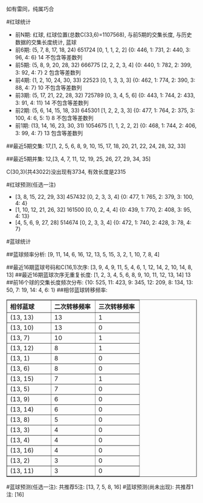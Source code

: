 <!-- 
.. title: 双色球2014133期(2014-11-16)数据分析报告
.. slug: slott-2014133-2014-11-16-report
.. date: 2014-11-17 08:00:00 UTC+08:00
.. tags: Lottery
.. link: 
.. description: 
.. type: text
-->

如有雷同，纯属巧合

<!-- TEASER_END-->

#红球统计

- 前N期: 红球, 红球位置(总数C(33,6)=1107568), 与前5期的交集长度, 与历史数据的交集长度统计, 蓝球
- 前6期: (5, 7, 8, 17, 18, 24) 651724 [0, 1, 1, 2, 2] {0: 446, 1: 731, 2: 440, 3: 96, 4: 6} 14 不包含等差数列
- 前5期: (5, 8, 9, 20, 28, 32) 666775 [2, 2, 2, 3, 4] {0: 440, 1: 782, 2: 399, 3: 92, 4: 7} 2 包含等差数列
- 前4期: (1, 2, 10, 24, 30, 33) 22523 [0, 1, 3, 3, 3] {0: 462, 1: 774, 2: 390, 3: 88, 4: 7} 10 不包含等差数列
- 前3期: (5, 17, 21, 22, 28, 32) 725789 [0, 3, 4, 5, 6] {0: 443, 1: 744, 2: 433, 3: 91, 4: 11} 14 不包含等差数列
- 前2期: (5, 6, 14, 15, 18, 33) 645301 [1, 2, 2, 3, 3] {0: 477, 1: 764, 2: 375, 3: 100, 4: 6, 5: 1} 8 不包含等差数列
- 前1期: (13, 14, 16, 23, 30, 31) 1054675 [1, 1, 2, 2, 2] {0: 468, 1: 744, 2: 406, 3: 99, 4: 7} 13 包含等差数列

##最近5期交集:
17,[1, 2, 5, 6, 8, 9, 10, 15, 17, 18, 20, 21, 22, 24, 28, 32, 33]

##最近5期并集:
12,[3, 4, 7, 11, 12, 19, 25, 26, 27, 29, 34, 35]

C(30,3)(共43022)没出现有3734, 
有效长度是2315

#红球预测(任选一注)

- [3, 8, 15, 22, 29, 33] 457432 [0, 2, 3, 3, 4] {0: 477, 1: 765, 2: 379, 3: 100, 4: 4}
- [1, 10, 12, 21, 26, 32] 161500 [0, 0, 2, 4, 4] {0: 439, 1: 770, 2: 408, 3: 95, 4: 13}
- [4, 5, 6, 9, 27, 28] 514674 [0, 2, 3, 3, 4] {0: 472, 1: 740, 2: 428, 3: 78, 4: 7}

#蓝球统计

##蓝球频率分析:
[9, 11, 14, 6, 16, 12, 13, 5, 15, 3, 2, 1, 10, 7, 8, 4]

##最近16期蓝球号码和C(16,1)次序:
[3, 9, 4, 9, 11, 5, 4, 6, 1, 12, 14, 2, 10, 14, 8, 13]
##最近16期蓝球次序无重复长度:
[1, 2, 3, 4, 5, 6, 8, 9, 10, 11, 12, 13, 14] 13
##前16个球的交集长度频次分布:
{10: 525, 11: 423, 9: 345, 12: 209, 8: 134, 13: 50, 7: 19, 14: 4, 6: 1}
##相邻蓝球转移频率:
<table border="1" class="table table-striped dataframe">
  <thead>
    <tr style="text-align: left;">
      <th style="min-width: 100px;">相邻蓝球</th>
      <th style="min-width: 100px;">二次转移频率</th>
      <th style="min-width: 100px;">三次转移频率</th>
    </tr>
  </thead>
  <tbody>
    <tr>
      <td> (13, 13)</td>
      <td> 13</td>
      <td> 1</td>
    </tr>
    <tr>
      <td> (13, 10)</td>
      <td> 13</td>
      <td> 0</td>
    </tr>
    <tr>
      <td>  (13, 7)</td>
      <td> 10</td>
      <td> 1</td>
    </tr>
    <tr>
      <td> (13, 12)</td>
      <td>  8</td>
      <td> 1</td>
    </tr>
    <tr>
      <td>  (13, 1)</td>
      <td>  8</td>
      <td> 0</td>
    </tr>
    <tr>
      <td>  (13, 6)</td>
      <td>  8</td>
      <td> 0</td>
    </tr>
    <tr>
      <td> (13, 15)</td>
      <td>  7</td>
      <td> 1</td>
    </tr>
    <tr>
      <td>  (13, 5)</td>
      <td>  7</td>
      <td> 0</td>
    </tr>
    <tr>
      <td>  (13, 9)</td>
      <td>  6</td>
      <td> 0</td>
    </tr>
    <tr>
      <td> (13, 14)</td>
      <td>  6</td>
      <td> 0</td>
    </tr>
    <tr>
      <td>  (13, 8)</td>
      <td>  5</td>
      <td> 0</td>
    </tr>
    <tr>
      <td>  (13, 3)</td>
      <td>  4</td>
      <td> 0</td>
    </tr>
    <tr>
      <td>  (13, 4)</td>
      <td>  4</td>
      <td> 0</td>
    </tr>
    <tr>
      <td> (13, 16)</td>
      <td>  4</td>
      <td> 0</td>
    </tr>
    <tr>
      <td>  (13, 2)</td>
      <td>  3</td>
      <td> 0</td>
    </tr>
    <tr>
      <td> (13, 11)</td>
      <td>  3</td>
      <td> 0</td>
    </tr>
  </tbody>
</table>
#蓝球预测(任选一注):
共推荐5注: [13, 7, 5, 8, 16]
#蓝球预测(尚未出现):
共推荐1注: [16]

